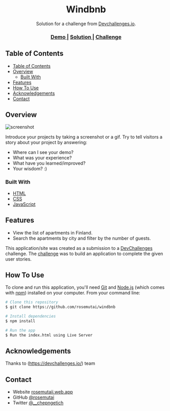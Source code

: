<h1 align="center">Windbnb</h1>

<div align="center">
   Solution for a challenge from  <a href="http://devchallenges.io" target="_blank">Devchallenges.io</a>.
</div>

<div align="center">
  <h3>
    <a href="https://rosemutai.github.io/windbnb/">
      Demo
    </a>
    <span> | </span>
    <a href="https://github.com/rosemutai/windbnb">
      Solution
    </a>
    <span> | </span>
    <a href="https://devchallenges.io/challenges/3JFYedSOZqAxYuOCNmYD">
      Challenge
    </a>
  </h3>
</div>

<!-- TABLE OF CONTENTS -->

## Table of Contents

- [Table of Contents](#table-of-contents)
- [Overview](#overview)
  - [Built With](#built-with)
- [Features](#features)
- [How To Use](#how-to-use)
- [Acknowledgements](#acknowledgements)
- [Contact](#contact)

<!-- OVERVIEW -->

## Overview

![screenshot](https://user-images.githubusercontent.com/16707738/92399059-5716eb00-f132-11ea-8b14-bcacdc8ec97b.png)

Introduce your projects by taking a screenshot or a gif. Try to tell visitors a story about your project by answering:

- Where can I see your demo?
- What was your experience?
- What have you learned/improved?
- Your wisdom? :)

### Built With

<!-- This section should list any major frameworks that you built your project using. Here are a few examples.-->

- [HTML](https://developer.mozilla.org/en-US/docs/Web/html)
- [CSS](https://developer.mozilla.org/en-US/docs/Web/css)
- [JavaScript](https://developer.mozilla.org/en-US/docs/Web/JavaScript)

## Features

- View the list of apartments in Finland.
- Search the apartments by city and filter by the number of guests.
<!-- List the features of your application or follow the template. Don't share the figma file here :) -->

This application/site was created as a submission to a [DevChallenges](https://devchallenges.io/challenges) challenge. The [challenge](https://devchallenges.io/challenges/3JFYedSOZqAxYuOCNmYD) was to build an application to complete the given user stories.

## How To Use

<!-- Example: -->

To clone and run this application, you'll need [Git](https://git-scm.com) and [Node.js](https://nodejs.org/en/download/) (which comes with [npm](http://npmjs.com)) installed on your computer. From your command line:

```bash
# Clone this repository
$ git clone https://github.com/rosemutai/windbnb

# Install dependencies
$ npm install

# Run the app
$ Run the index.html using Live Server
```

## Acknowledgements

<!-- This section should list any articles or add-ons/plugins that helps you to complete the project. This is optional but it will help you in the future. For example: -->
Thanks to (https://devchallenges.io/) team

## Contact

- Website [rosemutaii.web.app](https://rosemutaii.web.app/)
- GitHub [@rosemutai](https://github.com/your-rosemutai)
- Twitter [@__chepngetich](https://twitter.com/__chepngetich)
